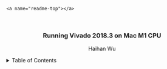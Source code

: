 <!-- Improved compatibility of back to top link: See: https://github.com/othneildrew/Best-README-Template/pull/73 -->

`<a name="readme-top"></a>`

<br />
<div align="center">
  <h3 align="center">Running Vivado 2018.3 on Mac M1 CPU</h3>

<p align="center">
    Haihan Wu
</div>

<details>
  <summary>Table of Contents</summary>
  <ol>
    <li>
      <a href="#about-the-project">About The Project</a>
      <ul>
        <li><a href="#built-with">Built With</a></li>
      </ul>
    </li>
    <li>
      <a href="#getting-started">Getting Started</a>
      <ul>
        <li><a href="#prerequisites">Prerequisites</a></li>
        <li><a href="#installation">Installation</a></li>
      </ul>
 <li>
      <a href="#Installing-Vivado-in-Dockers">Installing Vivado on Mac</a>
 <li>
	<a href="#Communication-between-Dockers-and-Mac">Communication between Dockers and Mac</a>
<ul>

## About The Project

The project is dedicated to running Xilinx Vivado on macbooks with M1/M2 processors. The docker container could provide a separate ubuntu operating systems on macos without taking up too much memory usage.

<p align="right">(<a href="#readme-top">back to top</a>)</p>

### Built With

This requires a variety of programs to run successfully. Care should be taken to ensure the correct versions of each piece of software are used, otherwise you WILL have compatibility issues

* Brew
* Docker Container (latest)
* Xilinx Vivado (2018.3)
* Xquartz

## Getting Started

### Homebrew

Open your terminal on your macbook and type

```
/bin/bash -c "$(curl -fsSL https://raw.githubusercontent.com/Homebrew/install/HEAD/install.sh)"
```

Brew is a powerful tool to install various packages. More information could be found on [https://brew.sh/](https://brew.sh/).

### Xquartz

Xquartz is used to display. Install it by

```
brew install --cask xquartz
```

After that, reboot your computer. Open `settings/security`, and make sure to click the box of "Allow connections from network clients", or you might not be able to launch GUI to install or use Vivado.

![1703332155878](image/README/1703332155878.png)

### Vivado Package

First download the 2018.3 packages from [https://www.xilinx.com/support/download/index.html/content/xilinx/en/downloadNav/vivado-design-tools/archive.html#:~:text=Edge%20web%20bowsers.-,Vivado%20HLx%202018.3%3A%20All%20OS%20installer%20Single%2DFile%20Download,-Vivado%20HLx%202018.3](https://www.xilinx.com/support/download/index.html/content/xilinx/en/downloadNav/vivado-design-tools/archive.html#:~:text=Edge%20web%20bowsers.-,Vivado%20HLx%202018.3%3A%20All%20OS%20installer%20Single%2DFile%20Download,-Vivado%20HLx%202018.3%E2%80%B8) (TAR/GZIP - 18.97 GB).

![1703332195328](image/README/1703332195328.png)

Create a repository then and put your downloaded package `Xilinx_Vivado_SDK_2018.3_1207_2324.tar.gz` into it by

```
cd ~
mkdir vivado-dir
mv ~/Downloads/Xilinx_Vivado_SDK_2018.3_1207_2324.tar ~/vivado-dir/
cd vivado-dir
tar -zxvf ./Xilinx_Vivado_SDK_2018.3_1207_2324.tar
rm -rf ./Xilinx_Vivado_SDK_2018.3_1207_2324.tar
```

### Docker

For compatibility reasons, it is more convenient to run everything in a docker container. Start by ensuring that docker is installed on your system with brew

```
brew install --cask docker
```

The docker container desktop could be easier for users without any experience in Linux systems and teminal commands. The desktop could be downloaded from [https://www.docker.com/products/docker-desktop/](https://www.docker.com/products/docker-desktop/%E2%80%B8).

After installing the docker, pull the ubuntu image in your dockers.

```
brew install --cask docker
```

We can start a container all in one go with the following command

```
docker run --name vivado --platform linux/amd64  
	-v ~/vivado-dir:/vivado 
	-v /dev:/dev 
	-v /tmp/.X11-unix:/tmp/.X11-unix:rw  
	-v ~/.Xauthority:/root/.Xauthority 
	-e DISPLAY=docker.for.mac.host.internal:0 
	-i -t ubuntu /bin/bash
```

The -v could setup a shared repository between your mac and the dockers. If succesfull, you should get a bash shell which you should then exit with the 'exit' command. Any time you want to access your container, you must first start it with:

```
xhost +
docker start vivado
```

Command `xhost +` allows the docker to activate the display, otherwise, you can run the vivado but no GUI renders. After that, you can then access a shell with

```
docker exec -it vivado bash
```

If you use VS Code, you can access your container with the Remote: Containers extension, which is recommended.

Moving forward, vivado will be installed inside of the container. First, we will download some dependencies. Start by opening a fresh shell in your container and running the following commands:

```
apt update
apt -y --no-install-recommends install ca-certificates curl sudo xorg dbus dbus-x11 ubuntu-gnome-default-settings gtk2-engines lxappearance gcc gedit
```

To test your display setup, type `gedit`. If a window pops up, then you are ready to install Vivado.

## Installing Vivado in Dockers

Now go to the package repository, and run "xsetup" tool scripts by

```
cd /vivado/Xilinx_Vivado_SDK_2018.3_1207_2324 
./xsetup
```

The vivado installing window will pop up, after following the instructions, your vivado is ready to use!

To activate vivado, we add the "vivado" to the environment variables. First we type to open your shell's .rc file `.bashrc` files

```
gedit ~/.bashrc
```

and add the following statement.

```
export PATH=$PATH:/tools/Xilinx/Vivado/2018.3/bin
```

Now, you can start your vivado by command `vivado` and the terminal output should look like this:

```
****** Vivado v2018.3 (64-bit)
  **** SW Build 2405991 on Thu Dec  6 23:36:41 MST 2018
  **** IP Build 2404404 on Fri Dec  7 01:43:56 MST 2018
    ** Copyright 1986-2018 Xilinx, Inc. All Rights Reserved.

start_gui
```

## Communication between dockers and MacOS

The repository that you have specified by command `-v` could be access by both MacOS and dockers. For example, we have mounted two repositories by command `-v ~/vivado-dir:/vivado`, `~/vivado-dir` on your mac and `/vivado` in your docker container. 

For example, if I placed some .v files in `~/vivado-dir`, then I can access and make changes on these files from both mac and dockers. It's convenient to use VSCode to modify your HDL codes on your Mac side, and use those files to run simulation and synthesis in your docker.

![1703333895429](image/README/1703333895429.png)

![1703333865097](image/README/1703333865097.png)
